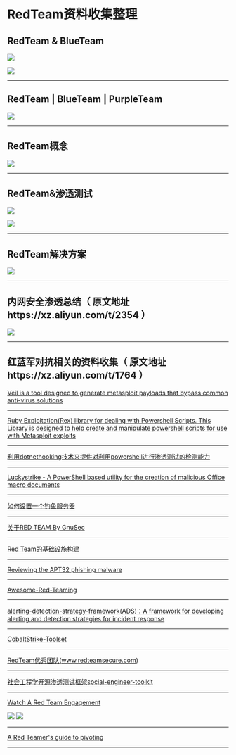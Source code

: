 # RedTeam资料收集整理




## RedTeam & BlueTeam
![](https://github.com/jeansgit/RedTeam/blob/master/%E7%BA%A2%E8%93%9D%E5%AF%B9%E6%8A%97%E7%9B%B8%E5%85%B3%E5%9B%BE%E7%89%87/redteam.jpg)


![](https://github.com/jeansgit/RedTeam/blob/master/%E7%BA%A2%E8%93%9D%E5%AF%B9%E6%8A%97%E7%9B%B8%E5%85%B3%E5%9B%BE%E7%89%87/redteamandblueteam.png)

- - -
## RedTeam | BlueTeam | PurpleTeam
![](https://github.com/jeansgit/RedTeam/blob/master/%E7%BA%A2%E8%93%9D%E5%AF%B9%E6%8A%97%E7%9B%B8%E5%85%B3%E5%9B%BE%E7%89%87/red-blue-purple.png)

- - -

## RedTeam概念
![](https://github.com/jeansgit/RedTeam/blob/master/%E7%BA%A2%E8%93%9D%E5%AF%B9%E6%8A%97%E7%9B%B8%E5%85%B3%E5%9B%BE%E7%89%87/RED_TEAM.png)

- - -

## RedTeam&渗透测试

![](https://github.com/jeansgit/RedTeam/blob/master/%E7%BA%A2%E8%93%9D%E5%AF%B9%E6%8A%97%E7%9B%B8%E5%85%B3%E5%9B%BE%E7%89%87/redteam%E5%92%8C%E6%B8%97%E9%80%8F.png)

![](https://github.com/jeansgit/RedTeam/blob/master/%E7%BA%A2%E8%93%9D%E5%AF%B9%E6%8A%97%E7%9B%B8%E5%85%B3%E5%9B%BE%E7%89%87/pentest-and-redteam.jpg)

- - -

## RedTeam解决方案
![](https://github.com/jeansgit/RedTeam/blob/master/%E7%BA%A2%E8%93%9D%E5%AF%B9%E6%8A%97%E7%9B%B8%E5%85%B3%E5%9B%BE%E7%89%87/redteam%E8%A7%A3%E5%86%B3%E6%96%B9%E6%A1%88.png)

- - -

## 内网安全渗透总结（ 原文地址https://xz.aliyun.com/t/2354 ）
![](https://github.com/jeansgit/RedTeam/blob/master/%E5%86%85%E7%BD%91%E5%AE%89%E5%85%A8/%E5%86%85%E7%BD%91%E5%AE%89%E5%85%A8%E6%B8%97%E9%80%8F%E6%80%BB%E7%BB%93.png)

- - -

## 红蓝军对抗相关的资料收集（ 原文地址https://xz.aliyun.com/t/1764 ）

[Veil is a tool designed to generate metasploit payloads that bypass common anti-virus solutions](https://github.com/Veil-Framework/Veil)


- - -

[Ruby Exploitation(Rex) library for dealing with Powershell Scripts. This Library is designed to help create and manipulate powershell scripts for use with Metasploit exploits](https://github.com/rapid7/rex-powershell)

- - -

[利用dotnethooking技术来提供对利用powershell进行渗透测试的检测能力](https://github.com/tandasat/DotNetHooking/blob/master/Slides/CodeBlue_1110.pdf)

- - -

[Luckystrike - A PowerShell based utility for the creation of malicious Office macro documents](http://www.kitploit.com/2017/09/luckystrike-powershell-based-utility.html?m=1)

- - -

[如何设置一个钓鱼服务器](https://github.com/n0pe-sled/Postfix-Server-Setup)

- - -

[关于RED TEAM By GnuSec](http://gnusec.org/2016/04/01/%E5%85%B3%E4%BA%8ERED-TEAM/)

- - -



[Red Team的基础设施构建](https://posts.specterops.io/designing-effective-covert-red-team-attack-infrastructure-767d4289af43)

- - -

[Reviewing the APT32 phishing malware](https://blog.xpnsec.com/apt32-phishing-malware/)

- - -

[Awesome-Red-Teaming](https://github.com/yeyintminthuhtut/Awesome-Red-Teaming)

- - -

[alerting-detection-strategy-framework(ADS)：A framework for developing alerting and detection strategies for incident response](https://github.com/palantir/alerting-detection-strategy-framework)

- - -

[CobaltStrike-Toolset](https://github.com/360-A-Team/CobaltStrike-Toolset)

- - -

[RedTeam优秀团队(www.redteamsecure.com)](https://www.redteamsecure.com/red-teaming/)

- - -
[社会工程学开源渗透测试框架social-engineer-toolkit](https://github.com/trustedsec/social-engineer-toolkit)

- - -

[Watch A Red Team Engagement](https://youtu.be/pL9q2lOZ1Fw)

![](https://github.com/jeansgit/RedTeam/blob/master/%E7%BA%A2%E8%93%9D%E5%AF%B9%E6%8A%97%E7%9B%B8%E5%85%B3%E5%9B%BE%E7%89%87/redteam%E5%AE%9E%E6%88%981.png)
![](https://github.com/jeansgit/RedTeam/blob/master/%E7%BA%A2%E8%93%9D%E5%AF%B9%E6%8A%97%E7%9B%B8%E5%85%B3%E5%9B%BE%E7%89%87/redteam%E5%AE%9E%E6%88%982.png)

- - -
[A Red Teamer's guide to pivoting](https://artkond.com/2017/03/23/pivoting-guide/)

- - -
